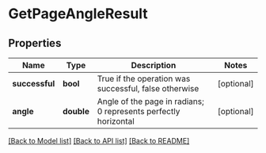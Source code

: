 # GetPageAngleResult

## Properties
Name | Type | Description | Notes
------------ | ------------- | ------------- | -------------
**successful** | **bool** | True if the operation was successful, false otherwise | [optional] 
**angle** | **double** | Angle of the page in radians; 0 represents perfectly horizontal | [optional] 

[[Back to Model list]](../README.md#documentation-for-models) [[Back to API list]](../README.md#documentation-for-api-endpoints) [[Back to README]](../README.md)


